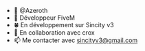 - 🌊 @Azeroth
- 👀 Développeur FiveM
- 🍀 En développement sur Sincity v3
- 🧾 En collaboration avec crox
- 📫 Me contacter avec sincityv3@gmail.com

<!---
AzerothSixhten/AzerothSixhten is a ✨ special ✨ repository because its `README.md` (this file) appears on your GitHub profile.
You can click the Preview link to take a look at your changes.
--->

